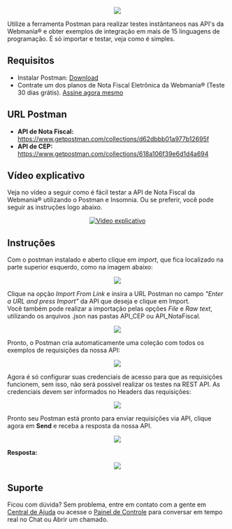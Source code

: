 <p align="center">
  <img src="https://wmbr.s3.amazonaws.com/img/logo_webmaniabr_github2.png">
</p>

Utilize a ferramenta Postman para realizar testes instântaneos nas API's da Webmania® e obter exemplos de integração em mais de 15 linguagens de programação. É só importar e testar, veja como é simples.

## Requisitos
  - Instalar Postman: [Download](https://www.getpostman.com/downloads/)
  - Contrate um dos planos de Nota Fiscal Eletrônica da Webmania® (Teste 30 dias grátis). [Assine agora mesmo](https://webmaniabr.com/nota-fiscal-eletronica/)
  
## URL Postman
- **API de Nota Fiscal:** https://www.getpostman.com/collections/d62dbbb01a977b12695f
- **API de CEP:** https://www.getpostman.com/collections/618a106f39e6d1d4a694

## Vídeo explicativo

Veja no vídeo a seguir como é fácil testar a API de Nota Fiscal da Webmania® utilizando o Postman e Insomnia. Ou se preferir, você pode seguir as instruções logo abaixo.

<p align="center">
  <a href="https://www.youtube.com/watch?v=eBSxSLgYJOk" target="_blank"><img src="./thumb_video.jpg" alt="Vídeo explicativo"></a>
</p>

## Instruções

Com o postman instalado e aberto clique em *import*, que fica localizado na parte superior esquerdo, como na imagem abaixo:

<p align="center">
  <img src="https://webmaniabr.com/wp-content/uploads/2019/05/postman_button_import_new.jpg">
</p>

Clique na opção *Import From Link* e insira a URL Postman no campo *"Enter a URL and press Import"* da API que deseja e clique em Import.<br>
Você também pode realizar a importação pelas opções *File* e *Raw text*, utilizando os arquivos .json nas pastas API_CEP ou API_NotaFiscal.

<p align="center">
  <img src="https://webmaniabr.com/wp-content/uploads/2019/05/postman_link_import_new.jpg">
</p>

Pronto, o Postman cria automaticamente uma coleção com todos os exemplos de requisições da nossa API:

<p align="center">
  <img src="https://webmaniabr.com/wp-content/uploads/2019/05/postman_create_folder.jpg">
</p>

Agora é só configurar suas credenciais de acesso para que as requisições funcionem, sem isso, não será possivel realizar os testes na REST API. As credenciais devem ser informados no Headers das requisições:

<p align="center">
  <img src="https://webmaniabr.com/wp-content/uploads/2019/05/postman_headers_config.jpg">
</p>

Pronto seu Postman está pronto para enviar requisições via API, clique agora em **Send** e receba a resposta da nossa API.

<p align="center">
  <img src="https://webmaniabr.com/wp-content/uploads/2019/05/postman_button_send.jpg">
</p>

**Resposta:**

<p align="center">
  <img src="https://webmaniabr.com/wp-content/uploads/2019/05/postman_result.jpg">
</p>

## Suporte

Ficou com dúvida? Sem problema, entre em contato com a gente em [Central de Ajuda](https://ajuda.webmaniabr.com) ou acesse o [Painel de Controle](https://webmaniabr.com/painel/) para conversar em tempo real no Chat ou Abrir um chamado.
